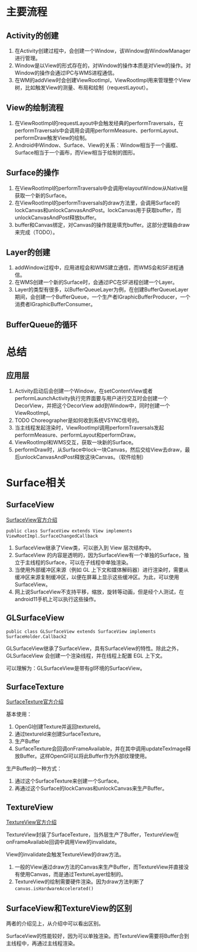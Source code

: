 # 主要流程

## Activity的创建

1.   在Activity创建过程中，会创建一个Window，该Window由WindowManager进行管理。
2.   Window是以View的形式存在的，对Window的操作本质是对View的操作。对Window的操作会通过IPC与WMS进程通信。
3.   在WM的addView时会创建ViewRootImpl，ViewRootImpl用来管理整个View树，比如触发View的测量、布局和绘制（requestLayout）。

## View的绘制流程

1.   在ViewRootImpl的requestLayout中会触发经典的performTraversals，在performTraversals中会调用会调用performMeasure、performLayout、performDraw触发View的绘制。
2.   Android中Window、Surface、View的关系：Window相当于一个画框、Surface相当于一个画布，而View相当于绘制的图形。

## Surface的操作

1.   在ViewRootImpl的performTraversals中会调用relayoutWindow从Native层获取一个新的Surface。
2.   在ViewRootImpl的performTraversals的draw方法里，会调用Surface的lockCanvas和unlockCanvasAndPost。lockCanvas用于获取buffer，而unlockCanvasAndPost释放buffer。
3.   buffer和Canvas绑定，对Canvas的操作就是填充buffer。这部分逻辑由draw来完成（TODO）。

## Layer的创建

1.   addWindow过程中，应用进程会和WMS建立通信，而WMS会和SF进程通信。
2.   在WMS创建一个新的Surface时，会通过IPC在SF进程创建一个Layer。
3.   Layer的类型有很多，以BufferQueueLayer为例，在创建BufferQueueLayer期间，会创建一个BufferQueue，一个生产者IGraphicBufferProducer，一个消费者IGraphicBufferConsumer。

## BufferQueue的循环

# 总结

## 应用层

1. Activity启动后会创建一个Window，在setContentView或者performLaunchActivity执行完界面要与用户进行交互时会创建一个DecorView，并把这个DecorView add到Window中，同时创建一个ViewRootImpl。
2. TODO Choreographer是如何收到系统VSYNC信号的。
3. 当主线程发起渲染时，ViewRootImpl调用performTraversals发起performMeasure、performLayout和performDraw。
4. ViewRootImpl和WMS交互，获取一块新的Surface。
5. performDraw时，从Surface中lock一块Canvas，然后交给View去draw，最后unlockCanvasAndPost释放这块Canvas。（软件绘制）

# Surface相关

## SurfaceView

[SurfaceView官方介绍](https://source.android.com/docs/core/graphics/arch-sv-glsv?hl=zh-cn)

```
public class SurfaceView extends View implements ViewRootImpl.SurfaceChangedCallback
```

1.   SurfaceView继承了View类，可以嵌入到 View 层次结构中。
2.   SurfaceView 的内容是透明的，因为SurfaceView有一个单独的Surface，独立于主线程的Surface，可以在子线程中单独渲染。
3.   当使用外部缓冲区来源（例如 GL 上下文和媒体解码器）进行渲染时，需要从缓冲区来源复制缓冲区，以便在屏幕上显示这些缓冲区。为此，可以使用 SurfaceView。
4.   网上说SurfaceView不支持平移，缩放，旋转等动画，但是经个人测试，在android11手机上可以执行这些操作。

## GLSurfaceView

```
public class GLSurfaceView extends SurfaceView implements SurfaceHolder.Callback2
```

GLSurfaceView继承了SurfaceView，具有SurfaceView的特性。除此之外，GLSurfaceView 会创建一个渲染线程，并在线程上配置 EGL 上下文。

可以理解为：GLSurfaceView是带有gl环境的SurfaceView。

## SurfaceTexture

[SurfaceTexture官方介绍](https://source.android.com/docs/core/graphics/arch-st?hl=zh-cn)

基本使用：

1.   OpenGl创建Texture并返回textureId。
2.   通过textureId来创建SurfaceTexture。
3.   生产Buffer
4.   SurfaceTexture会回调onFrameAvailable，并在其中调用updateTexImage释放Buffer。这样OpenGl可以将此Buffer作为外部纹理使用。

生产Buffer的一种方式：

1.   通过这个SurfaceTexture来创建一个Surface。
2.   再通过这个Surface的lockCanvas和unlockCanvas来生产Buffer。

## TextureView

[TextureView官方介绍](https://source.android.com/docs/core/graphics/arch-tv?hl=zh-cn)

TextureView封装了SurfaceTexture，当外层生产了Buffer，TextureView在onFrameAvailable回调中调用View的invalidate。

View的invalidate会触发TextureView的draw方法。

1.   一般的View通过draw方法的Canvas来生产Buffer，而TextureView并直接没有使用Canvas，而是通过TextureLayer绘制的。
2.   TextureView的绘制需要硬件渲染。因为draw方法判断了`canvas.isHardwareAccelerated()`

## SurfaceView和TextureView的区别

两者的介绍见上，从介绍中可以看出区别。

SurfaceView的性能较好，因为可以单独渲染。而TextureView需要将Buffer合到主线程中，再通过主线程渲染。

